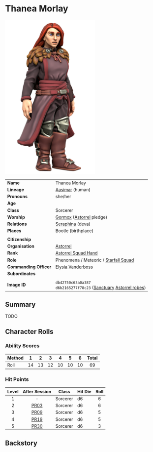 # Thanea Morlay

<img src="https://raw.githubusercontent.com/jesskelsall/astarus-images/main/characters/portraits/db42750c63a0a387.png" height="500" />

|||
| --- | --- |
| **Name** | Thanea Morlay | character.3
| **Lineage** | [Aasimar](../lineages/aasimar.md) (human) |
| **Pronouns** | she/her |
| **Age** | |
| **Class** | Sorcerer |
| **Worship** | [Gormox](../gods/deities/gormox.md) ([Astorrel](../organisations/astorrel/astorrel.md) pledge) |
| **Relations** | [Seraphina](seraphina.md) (deva) |
| **Places** | Bootle (birthplace) |
|||
| **Citizenship** | |
| **Organisation** | [Astorrel](../organisations/astorrel/astorrel.md) |
| **Rank** | [Astorrel Squad Hand](../organisations/astorrel/ranks/astorrel-squad-hand.md) |
| **Role** | Phenomena / Meteoric / [Starfall Squad](../organisations/astorrel/squads/starfall-squad.md) |
| **Commanding Officer** | [Elysia Vanderboss](elysia-vanderboss.md) |
| **Subordinates** | |
|||
| **Image ID** | `db42750c63a0a387`<br>`d6b2165277f78c23` ([Sanctuary](../organisations/astorrel/sanctuary.md) [Astorrel robes](../organisations/astorrel/uniforms/astorrel-robes.md)) |

## Summary

TODO

## Character Rolls

### Ability Scores

| Method | 1 | 2 | 3 | 4 | 5 | 6 | Total |
| --- |:---:|:---:|:---:|:---:|:---:|:---:|:---:|
| Roll | 14 | 13 | 12  | 10 | 10 | 10 | 69 |

### Hit Points

| Level | After Session | Class | Hit Die | Roll |
|:---:|:---:| --- | --- |:---:|
| 1 | - | Sorcerer | d6 | 6 |
| 2 | [PR03](../sessions/PR03.md) | Sorcerer | d6 | 6 |
| 3 | [PR09](../sessions/PR09.md) | Sorcerer | d6 | 5 |
| 4 | [PR19](../sessions/PR19.md) | Sorcerer | d6 | 5 |
| 5 | [PR30](../sessions/PR30.md) | Sorcerer | d6 | 3 |

## Backstory
